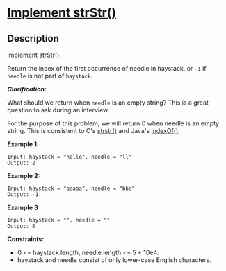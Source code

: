 # [Implement strStr()](https://leetcode.com/problems/implement-strstr/)

## Description

Implement [strStr()](http://www.cplusplus.com/reference/cstring/strstr/).

Return the index of the first occurrence of needle in haystack, or ```-1``` if ```needle``` is not part
of ```haystack```.

***Clarification:***

What should we return when ```needle``` is an empty string? This is a great question to ask during an interview.

For the purpose of this problem, we will return 0 when needle is an empty string. This is consistent to C's [strstr()][1] and
Java's [indexOf()][2].

**Example 1:**

```
Input: haystack = "hello", needle = "ll"
Output: 2
```

**Example 2:**

```
Input: haystack = "aaaaa", needle = "bba"
Output: -1:
```

**Example 3**

```
Input: haystack = "", needle = ""
Output: 0
```

**Constraints:**

+ 0 <= haystack.length, needle.length <= 5 * 10e4.
+ haystack and needle consist of only lower-case English characters.

[1]: http://www.cplusplus.com/reference/cstring/strstr/
[2]: https://docs.oracle.com/javase/7/docs/api/java/lang/String.html#indexOf(java.lang.String)
